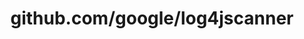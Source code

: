 ---
layout: post
title: github.com/google/log4jscanner
categories: link
tags: [انگلیسی, گیت‌هاب, برنامه‌نویسی]
---